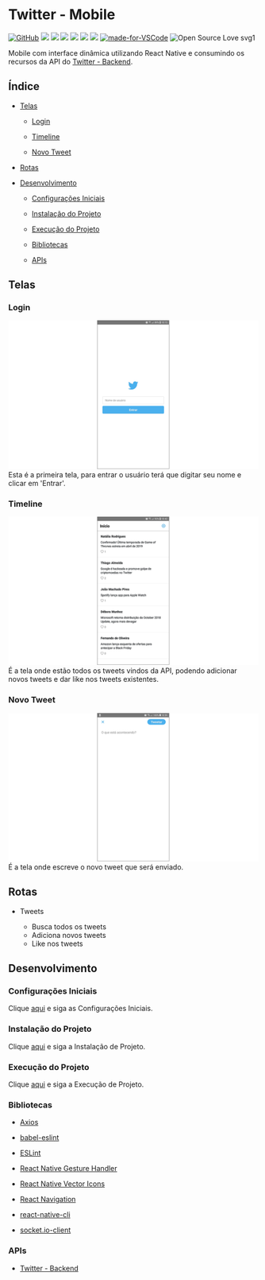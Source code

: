 # Twitter - Mobile

[![GitHub](https://img.shields.io/github/license/mashape/apistatus.svg)](https://github.com/osvaldokalvaitir/twitter-mobile/blob/master/LICENSE)
![](https://img.shields.io/github/package-json/v/osvaldokalvaitir/twitter-mobile.svg)
![](https://img.shields.io/github/last-commit/osvaldokalvaitir/twitter-mobile.svg?color=red)
![](https://img.shields.io/github/languages/top/osvaldokalvaitir/twitter-mobile.svg?color=yellow)
![](https://img.shields.io/github/languages/count/osvaldokalvaitir/twitter-mobile.svg?color=lightgrey)
![](https://img.shields.io/github/languages/code-size/osvaldokalvaitir/twitter-mobile.svg)
![](https://img.shields.io/github/repo-size/osvaldokalvaitir/twitter-mobile.svg?color=blueviolet)
[![made-for-VSCode](https://img.shields.io/badge/Made%20for-VSCode-1f425f.svg)](https://code.visualstudio.com/)
![Open Source Love svg1](https://badges.frapsoft.com/os/v1/open-source.svg?v=103)

Mobile com interface dinâmica utilizando React Native e consumindo os recursos da API do [Twitter - Backend](https://github.com/osvaldokalvaitir/twitter-backend).

## Índice

- [Telas](#telas)

  - [Login](#login)

  - [Timeline](#timeline)

  - [Novo Tweet](#novo-tweet)

- [Rotas](#rotas)

- [Desenvolvimento](#desenvolvimento)

  - [Configurações Iniciais](#configurações-iniciais)

  - [Instalação do Projeto](#instalação-do-projeto)

  - [Execução do Projeto](#execução-do-projeto)

  - [Bibliotecas](#bibliotecas)

  - [APIs](#apis)

## Telas

### Login

![Login](/assets/login.png)
Esta é a primeira tela, para entrar o usuário terá que digitar seu nome e clicar em 'Entrar'.

### Timeline

![Timeline](/assets/timeline.png)
É a tela onde estão todos os tweets vindos da API, podendo adicionar novos tweets e dar like nos tweets existentes.

### Novo Tweet

![New](/assets/new.png)
É a tela onde escreve o novo tweet que será enviado.

## Rotas

- Tweets

  - Busca todos os tweets
  - Adiciona novos tweets
  - Like nos tweets

## Desenvolvimento

### Configurações Iniciais

Clique [aqui](https://github.com/osvaldokalvaitir/projects-settings/blob/master/README.md) e siga as Configurações Iniciais.

### Instalação do Projeto

Clique [aqui](https://github.com/osvaldokalvaitir/projects-settings/blob/master/nodejs/nodejs.md) e siga a Instalação de Projeto.

### Execução do Projeto

Clique [aqui](https://github.com/osvaldokalvaitir/projects-settings/blob/master/nodejs/libs/react-native-cli.md) e siga a Execução de Projeto.

### Bibliotecas

- [Axios](https://github.com/osvaldokalvaitir/projects-settings/blob/master/nodejs/libs/axios.md)

- [babel-eslint](https://github.com/osvaldokalvaitir/projects-settings/blob/master/nodejs/libs/babel-eslint.md)

- [ESLint](https://github.com/osvaldokalvaitir/projects-settings/blob/master/nodejs/libs/eslint.md)

- [React Native Gesture Handler](https://github.com/osvaldokalvaitir/projects-settings/blob/master/nodejs/libs/react-native-gesture-handler.md)

- [React Native Vector Icons](https://github.com/osvaldokalvaitir/projects-settings/blob/master/nodejs/libs/react-native-vector-icons.md)

- [React Navigation](https://github.com/osvaldokalvaitir/projects-settings/blob/master/nodejs/libs/react-navigation.md)

- [react-native-cli](https://github.com/osvaldokalvaitir/projects-settings/blob/master/nodejs/libs/react-native-cli.md)

- [socket.io-client](https://github.com/osvaldokalvaitir/projects-settings/blob/master/nodejs/libs/socketio-client.md)

### APIs

- [Twitter - Backend](https://github.com/osvaldokalvaitir/twitter-backend)
